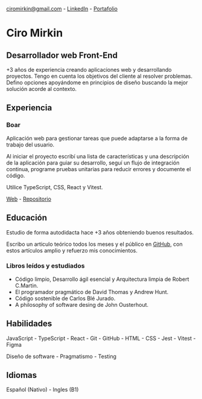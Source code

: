 ciromirkin@gmail.com - [LinkedIn](https://www.linkedin.com/in/ciro-mirkin-775a85278) - [Portafolio](https://CiroMirkin.github.io/Portfolio)

# Ciro Mirkin
## Desarrollador web Front-End

+3 años de experiencia creando aplicaciones web y desarrollando proyectos. Tengo en cuenta los objetivos del cliente al resolver problemas. Defino opciones apoyándome en principios de diseño buscando la mejor solución acorde al contexto.

## Experiencia

### Boar

Aplicación web para gestionar tareas que puede adaptarse a la forma de trabajo del usuario. 

Al iniciar el proyecto escribí una lista de características y una descripción de la aplicación para guiar su desarrollo, seguí un flujo de integración continua, programe pruebas unitarias para reducir errores y documente el código.

Utilice TypeScript, CSS, React y Vitest.

[Web](https://cm-boar.netlify.app/) - [Repositorio](https://github.com/CiroMirkin/Boar)

## Educación

Estudio de forma autodidacta hace +3 años obteniendo buenos resultados.

Escribo un articulo teórico todos los meses y el público en [GitHub](https://github.com/CiroMirkin/Apuntes), con estos artículos amplio y refuerzo mis conocimientos.

### Libros leídos y estudiados

* Código limpio, Desarrollo ágil esencial y Arquitectura limpia de Robert C.Martin.
* El programador pragmático de David Thomas y Andrew Hunt.
* Código sostenible de Carlos Blé Jurado.
* A philosophy of software desing de John Ousterhout.

## Habilidades

JavaScript - TypeScript - React - Git - GitHub - HTML - CSS - Jest - Vitest - Figma

Diseño de software - Pragmatismo - Testing

## Idiomas

Español (Nativo) - Ingles (B1)
